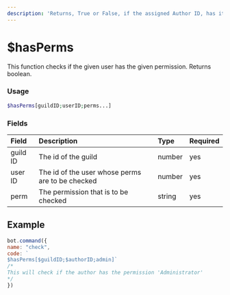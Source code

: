 ```yaml
---
description: 'Returns, True or False, if the assigned Author ID, has it.'
---
```


# $hasPerms

This function checks if the given user has the given permission. Returns boolean.

### Usage
```php
$hasPerms[guildID;userID;perms...]
```

### Fields

| Field | Description | Type | Required |
| :--- | :--- | :--- | :--- |
| guild ID | The id of the guild | number | yes |
| user ID | The id of the user whose perms are to be checked | number | yes |
| perm| The permission that is to be checked | string | yes |

## Example

```javascript
bot.command({
name: "check", 
code: `
$hasPerms[$guildID;$authorID;admin]`
/*
This will check if the author has the permission 'Administrator'
*/
})
```

